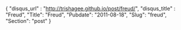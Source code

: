 {
 "disqus_url" : "http://trishagee.github.io/post/freud/",
 "disqus_title" : "Freud",
 "Title": "Freud",
 "Pubdate": "2011-08-18",
 "Slug": "freud",
 "Section": "post"
}

